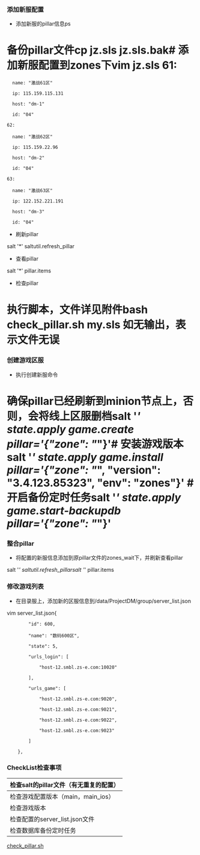 ### 添加新服配置
+ 添加新服的pillar信息ps

# 备份pillar文件cp jz.sls  jz.sls.bak# 添加新服配置到zones下vim jz.sls   61: 

      name: "激战61区"

      ip: 115.159.115.131

      host: "dm-1"

      id: "04"

    62:

      name: "激战62区"

      ip: 115.159.22.96

      host: "dm-2"

      id: "04"

    63:

      name: "激战63区"

      ip: 122.152.221.191

      host: "dm-3"

      id: "04"

+ 刷新pillar

salt '*' saltutil.refresh_pillar

+ 查看pillar

salt '*' pillar.items

+ 检查pillar

# 执行脚本，文件详见附件bash check_pillar.sh my.sls     如无输出，表示文件无误

### 创建游戏区服
+ 执行创建新服命令

# 确保pillar已经刷新到minion节点上，否则，会将线上区服删档salt '*' state.apply game.create pillar='{"zone": "*"}'# 安装游戏版本salt '*' state.apply game.install pillar='{"zone": "*", "version": "3.4.123.85323", "env": "zones"}' # 开启备份定时任务salt '*' state.apply game.start-backupdb pillar='{"zone": "*"}' 

### 整合pillar
+ 将配置的新服信息添加到原pillar文件的zones_wait下，并刷新查看pillar

salt '*' saltutil.refresh_pillarsalt '*' pillar.items

### 修改游戏列表
+ 在目录服上，添加新的区服信息到/data/ProjectDM/group/server_list.json

vim server_list.json{

            "id": 600,

            "name": "数码600区",

            "state": 5,

            "urls_login": [

                "host-12.smbl.zs-e.com:10020"

            ],

            "urls_game": [

                "host-12.smbl.zs-e.com:9020",

                "host-12.smbl.zs-e.com:9021",

                "host-12.smbl.zs-e.com:9022",

                "host-12.smbl.zs-e.com:9023"

            ]

        },

### CheckList检查事项
| 检查salt的pillar文件（有无重复的配置） |
| :--- |
| 检查游戏配置版本（main，main_ios） |
| 检查游戏版本 |
| 检查配置的server_list.json文件 |
| 检查数据库备份定时任务 |


[check_pillar.sh](https://tcs.teambition.net/storage/101r87dd5d9f2d93bde1131967f85ee37811?Signature=eyJhbGciOiJIUzI1NiIsInR5cCI6IkpXVCJ9.eyJBcHBJRCI6IjU5Mzc3MGZmODM5NjMyMDAyZTAzNThmMSIsIl9hcHBJZCI6IjU5Mzc3MGZmODM5NjMyMDAyZTAzNThmMSIsIl9vcmdhbml6YXRpb25JZCI6IiIsImV4cCI6MTcxMzc4MTMxMiwiaWF0IjoxNzEzMTc2NTEyLCJyZXNvdXJjZSI6Ii9zdG9yYWdlLzEwMXI4N2RkNWQ5ZjJkOTNiZGUxMTMxOTY3Zjg1ZWUzNzgxMSJ9.4XNUQ6YfsD6xr87d-qt0HX_WBreVkBV1Ocl5K2-u3ns&download=check_pillar.sh)

